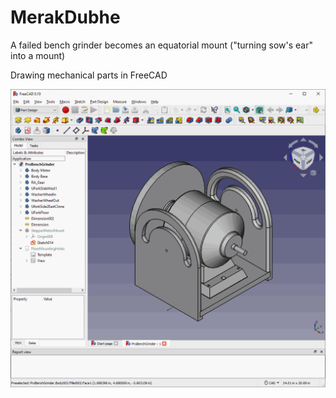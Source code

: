 # MerakDubhe
A failed bench grinder becomes an equatorial mount ("turning sow's ear" into a mount)


Drawing mechanical parts in FreeCAD


![Quarter view of MerakDubhe_View](MerakDubhe_View.gif)
